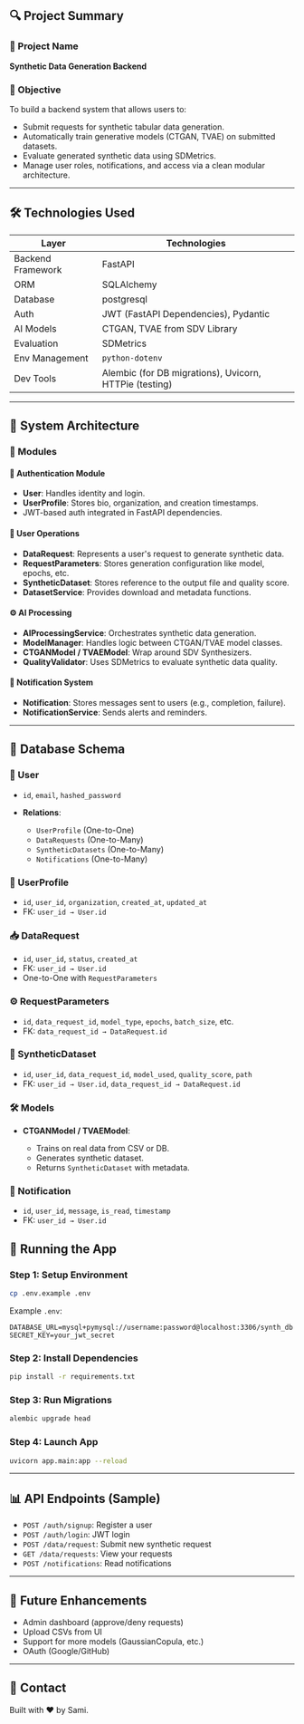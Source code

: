 ## 🔍 Project Summary

### 📌 Project Name

**Synthetic Data Generation Backend**

### 🎯 Objective

To build a backend system that allows users to:

* Submit requests for synthetic tabular data generation.
* Automatically train generative models (CTGAN, TVAE) on submitted datasets.
* Evaluate generated synthetic data using SDMetrics.
* Manage user roles, notifications, and access via a clean modular architecture.

---

## 🛠️ Technologies Used

| Layer             | Technologies                                           |
| ----------------- | ------------------------------------------------------ |
| Backend Framework | FastAPI                                                |
| ORM               | SQLAlchemy                                             |
| Database          | postgresql                                             |
| Auth              | JWT (FastAPI Dependencies), Pydantic                   |
| AI Models         | CTGAN, TVAE from SDV Library                           |
| Evaluation        | SDMetrics                                              |
| Env Management    | `python-dotenv`                                        |
| Dev Tools         | Alembic (for DB migrations), Uvicorn, HTTPie (testing) |

---

## 🧱 System Architecture

### 📁 Modules

#### 🔐 Authentication Module

* **User**: Handles identity and login.
* **UserProfile**: Stores bio, organization, and creation timestamps.
* JWT-based auth integrated in FastAPI dependencies.

#### 👤 User Operations

* **DataRequest**: Represents a user's request to generate synthetic data.
* **RequestParameters**: Stores generation configuration like model, epochs, etc.
* **SyntheticDataset**: Stores reference to the output file and quality score.
* **DatasetService**: Provides download and metadata functions.

#### ⚙️ AI Processing

* **AIProcessingService**: Orchestrates synthetic data generation.
* **ModelManager**: Handles logic between CTGAN/TVAE model classes.
* **CTGANModel / TVAEModel**: Wrap around SDV Synthesizers.
* **QualityValidator**: Uses SDMetrics to evaluate synthetic data quality.

#### 📧 Notification System

* **Notification**: Stores messages sent to users (e.g., completion, failure).
* **NotificationService**: Sends alerts and reminders.

---

## 🔗 Database Schema

### 👤 User

* `id`, `email`, `hashed_password`
* **Relations**:

  * `UserProfile` (One-to-One)
  * `DataRequests` (One-to-Many)
  * `SyntheticDatasets` (One-to-Many)
  * `Notifications` (One-to-Many)

### 📄 UserProfile

* `id`, `user_id`, `organization`, `created_at`, `updated_at`
* FK: `user_id → User.id`

### 📥 DataRequest

* `id`, `user_id`, `status`, `created_at`
* FK: `user_id → User.id`
* One-to-One with `RequestParameters`

### ⚙️ RequestParameters

* `id`, `data_request_id`, `model_type`, `epochs`, `batch_size`, etc.
* FK: `data_request_id → DataRequest.id`

### 🧪 SyntheticDataset

* `id`, `user_id`, `data_request_id`, `model_used`, `quality_score`, `path`
* FK: `user_id → User.id`, `data_request_id → DataRequest.id`

### 🛠️ Models

* **CTGANModel / TVAEModel**:

  * Trains on real data from CSV or DB.
  * Generates synthetic dataset.
  * Returns `SyntheticDataset` with metadata.

### 📨 Notification

* `id`, `user_id`, `message`, `is_read`, `timestamp`
* FK: `user_id → User.id`

## 🧪 Running the App

### Step 1: Setup Environment

```bash
cp .env.example .env
```

Example `.env`:

```
DATABASE_URL=mysql+pymysql://username:password@localhost:3306/synth_db
SECRET_KEY=your_jwt_secret
```

### Step 2: Install Dependencies

```bash
pip install -r requirements.txt
```

### Step 3: Run Migrations

```bash
alembic upgrade head
```

### Step 4: Launch App

```bash
uvicorn app.main:app --reload
```

---

## 📊 API Endpoints (Sample)

* `POST /auth/signup`: Register a user
* `POST /auth/login`: JWT login
* `POST /data/request`: Submit new synthetic request
* `GET /data/requests`: View your requests
* `POST /notifications`: Read notifications

---

## 📌 Future Enhancements

* Admin dashboard (approve/deny requests)
* Upload CSVs from UI
* Support for more models (GaussianCopula, etc.)
* OAuth (Google/GitHub)

---

## 📧 Contact

Built with ❤️ by Sami.

```
